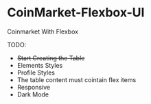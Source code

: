 # CoinMarket-Flexbox-UI
Coinmarket With Flexbox

TODO:

* ~~Start Creating the Table~~
* Elements Styles
* Profile Styles
* The table content must cointain flex items
* Responsive
* Dark Mode